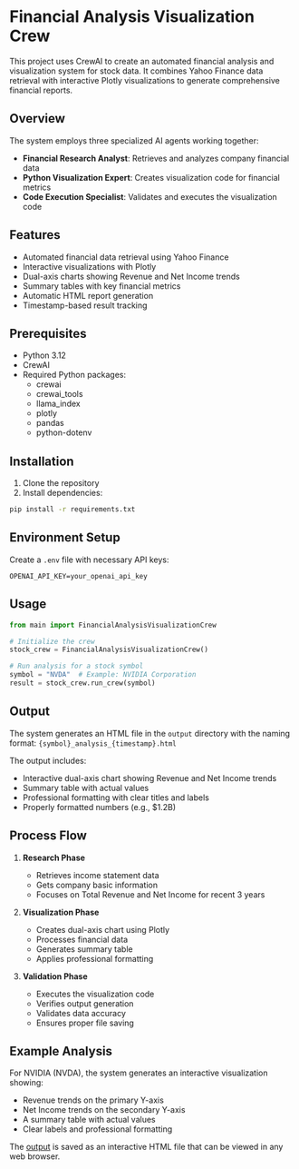 # Financial Analysis Visualization Crew

This project uses CrewAI to create an automated financial analysis and visualization system for stock data. It combines Yahoo Finance data retrieval with interactive Plotly visualizations to generate comprehensive financial reports.

## Overview

The system employs three specialized AI agents working together:
- **Financial Research Analyst**: Retrieves and analyzes company financial data
- **Python Visualization Expert**: Creates visualization code for financial metrics
- **Code Execution Specialist**: Validates and executes the visualization code

## Features

- Automated financial data retrieval using Yahoo Finance
- Interactive visualizations with Plotly
- Dual-axis charts showing Revenue and Net Income trends
- Summary tables with key financial metrics
- Automatic HTML report generation
- Timestamp-based result tracking

## Prerequisites

- Python 3.12
- CrewAI
- Required Python packages:
  - crewai
  - crewai_tools
  - llama_index
  - plotly
  - pandas
  - python-dotenv

## Installation

1. Clone the repository
2. Install dependencies:
```bash
pip install -r requirements.txt
```

## Environment Setup

Create a `.env` file with necessary API keys:
```
OPENAI_API_KEY=your_openai_api_key
```

## Usage

```python
from main import FinancialAnalysisVisualizationCrew

# Initialize the crew
stock_crew = FinancialAnalysisVisualizationCrew()

# Run analysis for a stock symbol
symbol = "NVDA"  # Example: NVIDIA Corporation
result = stock_crew.run_crew(symbol)
```

## Output

The system generates an HTML file in the `output` directory with the naming format:
`{symbol}_analysis_{timestamp}.html`

The output includes:
- Interactive dual-axis chart showing Revenue and Net Income trends
- Summary table with actual values
- Professional formatting with clear titles and labels
- Properly formatted numbers (e.g., $1.2B)

## Process Flow

1. **Research Phase**
   - Retrieves income statement data
   - Gets company basic information
   - Focuses on Total Revenue and Net Income for recent 3 years

2. **Visualization Phase**
   - Creates dual-axis chart using Plotly
   - Processes financial data
   - Generates summary table
   - Applies professional formatting

3. **Validation Phase**
   - Executes the visualization code
   - Verifies output generation
   - Validates data accuracy
   - Ensures proper file saving

## Example Analysis

For NVIDIA (NVDA), the system generates an interactive visualization showing:
- Revenue trends on the primary Y-axis
- Net Income trends on the secondary Y-axis
- A summary table with actual values
- Clear labels and professional formatting

The [output](./output/NVDA_analysis_20250217_143000.html) is saved as an interactive HTML file that can be viewed in any web browser.
